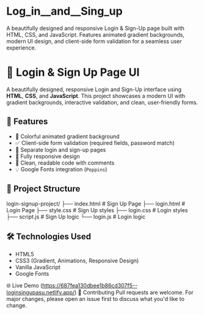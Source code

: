 # Log_in__and__Sing_up
A beautifully designed and responsive Login &amp; Sign-Up page built with HTML, CSS, and JavaScript. Features animated gradient backgrounds, modern UI design, and client-side form validation for a seamless user experience.

# 🔐 Login & Sign Up Page UI

A beautifully designed, responsive Login and Sign-Up interface using **HTML**, **CSS**, and **JavaScript**. This project showcases a modern UI with gradient backgrounds, interactive validation, and clean, user-friendly forms.

## 🌟 Features

- 🎨 Colorful animated gradient background
- ✅ Client-side form validation (required fields, password match)
- 🔐 Separate login and sign-up pages
- 📱 Fully responsive design
- 🧠 Clean, readable code with comments
- 💡 Google Fonts integration (`Poppins`)

 
## 📂 Project Structure

login-signup-project/
├── index.html # Sign Up Page
├── login.html # Login Page
├── style.css # Sign Up styles
├── login.css # Login styles
├── script.js # Sign Up logic
└── login.js # Login logic

## 🛠️ Technologies Used

- HTML5
- CSS3 (Gradient, Animations, Responsive Design)
- Vanilla JavaScript
- Google Fonts

🌐 Live Demo
<Click Here>(https://687fea130dbee1b86cd307f5--loginsingupasu.netlify.app/)
🤝 Contributing
Pull requests are welcome. For major changes, please open an issue first to discuss what you'd like to change.

